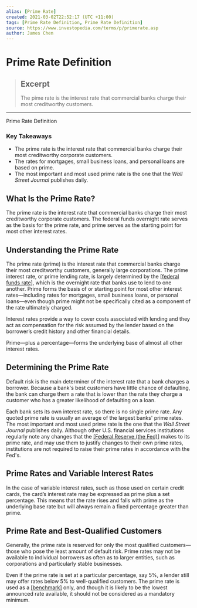```yaml
---
alias: [Prime Rate]
created: 2021-03-02T22:52:17 (UTC +11:00)
tags: [Prime Rate Definition, Prime Rate Definition]
source: https://www.investopedia.com/terms/p/primerate.asp
author: James Chen
---
```


# Prime Rate Definition

> ## Excerpt
> The pime rate is the interest rate that commercial banks charge their most creditworthy customers.

---

Prime Rate Definition
### Key Takeaways

-   The prime rate is the interest rate that commercial banks charge their most creditworthy corporate customers.
-   The rates for mortgages, small business loans, and personal loans are based on prime.
-   The most important and most used prime rate is the one that the _Wall Street Journal_ publishes daily.

## What Is the Prime Rate?

The prime rate is the interest rate that commercial banks charge their most creditworthy corporate customers. The federal funds overnight rate serves as the basis for the prime rate, and prime serves as the starting point for most other interest rates.

## Understanding the Prime Rate

The prime rate (prime) is the interest rate that commercial banks charge their most creditworthy customers, generally large corporations. The prime interest rate, or prime lending rate, is largely determined by the [[federal funds rate]](https://www.investopedia.com/terms/f/federalfundsrate.asp), which is the overnight rate that banks use to lend to one another. Prime forms the basis of or starting point for most other interest rates—including rates for mortgages, small business loans, or personal loans—even though prime might not be specifically cited as a component of the rate ultimately charged.

Interest rates provide a way to cover costs associated with lending and they act as compensation for the risk assumed by the lender based on the borrower’s credit history and other financial details.

Prime—plus a percentage—forms the underlying base of almost all other interest rates.

## Determining the Prime Rate

Default risk is the main determiner of the interest rate that a bank charges a borrower. Because a bank's best customers have little chance of defaulting, the bank can charge them a rate that is lower than the rate they charge a customer who has a greater likelihood of defaulting on a loan.

Each bank sets its own interest rate, so there is no single prime rate. Any quoted prime rate is usually an average of the largest banks' prime rates. The most important and most used prime rate is the one that the _Wall Street Journal_ publishes daily. Although other U.S. financial services institutions regularly note any changes that the [[Federal Reserve (the Fed)]](https://www.investopedia.com/terms/f/federalreservebank.asp) makes to its prime rate, and may use them to justify changes to their own prime rates, institutions are not required to raise their prime rates in accordance with the Fed's.

## Prime Rates and Variable Interest Rates

In the case of variable interest rates, such as those used on certain credit cards, the card’s interest rate may be expressed as prime plus a set percentage. This means that the rate rises and falls with prime as the underlying base rate but will always remain a fixed percentage greater than prime.

## Prime Rate and Best-Qualified Customers

Generally, the prime rate is reserved for only the most qualified customers—those who pose the least amount of default risk. Prime rates may not be available to individual borrowers as often as to larger entities, such as corporations and particularly stable businesses.

Even if the prime rate is set at a particular percentage, say 5%, a lender still may offer rates below 5% to well-qualified customers. The prime rate is used as a [[benchmark]](https://www.investopedia.com/terms/b/benchmark.asp) only, and though it is likely to be the lowest announced rate available, it should not be considered as a mandatory minimum.
